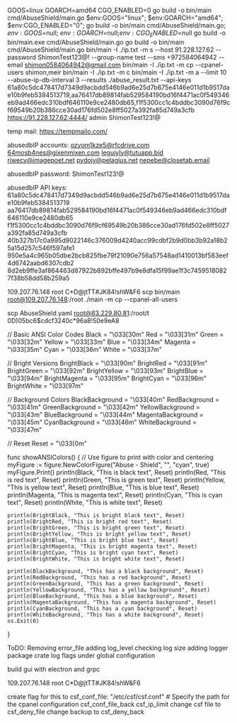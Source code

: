 GOOS=linux GOARCH=amd64 CGO_ENABLED=0 go build -o bin/main cmd/AbuseShield/main.go
$env:GOOS="linux"; $env:GOARCH="amd64"; $env:CGO_ENABLED="0"; go build -o bin/main cmd/AbuseShield/main.go; $env:GOOS=$null; $env:GOARCH=$null;$env:CGO_ENABLED=$null
go build -o bin/main.exe cmd/AbuseShield/main.go
go build -o bin/main cmd/AbuseShield/main.go
bin/main -I ./ip.txt -m s --host 91.228.127.62 --password ShimonTest123@! --group-name test --sms +972584064942 --email shimon0584064942@gmail.com
bin/main -I ./ip.txt -m cp  --cpanel-users shimon,meir
bin/main -I ./ip.txt -m c
bin/main -I ./ip.txt -m a --limit 10 --abuse-ip-db-interval 3 --results ./abuse_result.txt --api-keys 61a80c5dc478417d7349d9acbdd546b9ad6e25d7b675e4146e011d1b9517dae10b9feb5384513719,aa76417db89814fab529584190bd16f4471ac0f549346eb9ad466edc310bdf646110e9ce2480db65,f1f5300cc1c4bddbc3090d76f9cf69549b20b386cce30ad176fd502e8ff5027a392fa85d749a3cfb
https://91.228.127.62:4444/
admin
ShimonTest123!@

temp mail:
https://tempmailo.com/

abusedbIP accounts:
ozyom1kze5@rfcdrive.com
64mosb4nes@gixenmixen.com
legujyly@tutuapp.bid
riwecy@imagepoet.net
pydojy@pelagius.net
nepebe@closetab.email

abusedbIP password:
ShimonTest123!@

abusedbIP API keys:
61a80c5dc478417d7349d9acbdd546b9ad6e25d7b675e4146e011d1b9517dae10b9feb5384513719
aa76417db89814fab529584190bd16f4471ac0f549346eb9ad466edc310bdf646110e9ce2480db65
f1f5300cc1c4bddbc3090d76f9cf69549b20b386cce30ad176fd502e8ff5027a392fa85d749a3cfb
40b327b17c0a995d9022146c376009d4240acc99cdbf2b9d0bb3b92a18b25a15d257c546f597afe1
950e5a4c965b05dbe2bcb825fbe79f21090e756a57548ad1410013bf583eef4d6742aabd6307cdb2
8d2eb9ffe3af864463d87922b892bffe497b9e8dfa15f99ae1f3c74595180827f38b58dd58b259a5

109.207.76.148
root
C*D@jtTT#JK84!shW&F6
scp bin/main root@109.207.76.148:/root
./main  -m cp --cpanel-all-users

scp AbuseShield.yaml root@83.229.80.81:/root/t
0D)05bc6$cdcf3240c*96a8!50e9eA8

// Basic ANSI Color Codes
Black   = "\033[30m"
Red     = "\033[31m"
Green   = "\033[32m"
Yellow  = "\033[33m"
Blue    = "\033[34m"
Magenta = "\033[35m"
Cyan    = "\033[36m"
White   = "\033[37m"

// Bright Versions
BrightBlack   = "\033[90m"
BrightRed     = "\033[91m"
BrightGreen   = "\033[92m"
BrightYellow  = "\033[93m"
BrightBlue    = "\033[94m"
BrightMagenta = "\033[95m"
BrightCyan    = "\033[96m"
BrightWhite   = "\033[97m"

// Background Colors
BlackBackground   = "\033[40m"
RedBackground     = "\033[41m"
GreenBackground   = "\033[42m"
YellowBackground  = "\033[43m"
BlueBackground    = "\033[44m"
MagentaBackground = "\033[45m"
CyanBackground    = "\033[46m"
WhiteBackground   = "\033[47m"

// Reset
Reset = "\033[0m"


func showANSIColors() {
	// Use figure to print with color and centering
	myFigure := figure.NewColorFigure("Abuse - Shield", "", "cyan", true)
	myFigure.Print()
	println(Black, "This is black text", Reset)
	println(Red, "This is red text", Reset)
	println(Green, "This is green text", Reset)
	println(Yellow, "This is yellow text", Reset)
	println(Blue, "This is blue text", Reset)
	println(Magenta, "This is magenta text", Reset)
	println(Cyan, "This is cyan text", Reset)
	println(White, "This is white text", Reset)

	println(BrightBlack, "This is bright black text", Reset)
	println(BrightRed, "This is bright red text", Reset)
	println(BrightGreen, "This is bright green text", Reset)
	println(BrightYellow, "This is bright yellow text", Reset)
	println(BrightBlue, "This is bright blue text", Reset)
	println(BrightMagenta, "This is bright magenta text", Reset)
	println(BrightCyan, "This is bright cyan text", Reset)
	println(BrightWhite, "This is bright white text", Reset)

	println(BlackBackground, "This has a black background", Reset)
	println(RedBackground, "This has a red background", Reset)
	println(GreenBackground, "This has a green background", Reset)
	println(YellowBackground, "This has a yellow background", Reset)
	println(BlueBackground, "This has a blue background", Reset)
	println(MagentaBackground, "This has a magenta background", Reset)
	println(CyanBackground, "This has a cyan background", Reset)
	println(WhiteBackground, "This has a white background", Reset)
	os.Exit(0)

}



ToDO:
Removing error_file
adding log_level
checking log size
adding logger package
crate log flags under global configuration




build gui with electron and grpc



109.207.76.148
root
C*D@jtTT#JK84!shW&F6


create flag for this to
 csf_conf_file: "/etc/csf/csf.conf" # Specify the path for the cpanel configuration
 csf_conf_file_back
 csf_ip_limit
 change csf file to csf_deny_file
 change backup to csf_deny_back
 